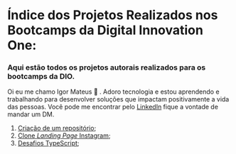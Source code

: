 # Índice dos Projetos Realizados nos Bootcamps da Digital Innovation One:

### Aqui estão todos os projetos autorais realizados para os bootcamps da DIO.

Oi eu me chamo Igor Mateus :wave: . Adoro tecnologia e estou aprendendo e trabalhando para desenvolver soluções que impactam positivamente a vida das pessoas. Você pode me encontrar pelo [LinkedIn](https://www.linkedin.com/in/igorlnunes) fique a vontade de mandar um DM.

1) [Criação de um repositório](https://github.com/igorlnunes/bootcamp_dio);
2) [Clone *Landing Page* Instagram](https://github.com/igorlnunes/insta-landing);
3) [Desafios TypeScript](https://github.com/igorlnunes/desafios_dio_ts);
